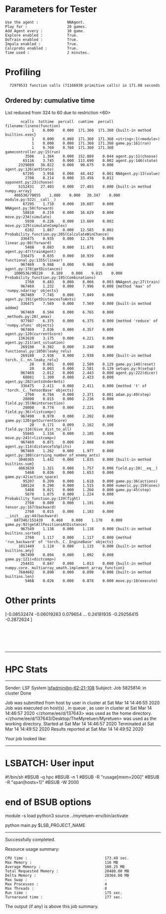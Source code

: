 # Parameters for Tester

    Use the agent :             NNAgent.
    Play for :                  20 games.
    Add Agent every :           10 game.
    Explore enabled :           True.
    DoTrain enabled :           True.
    Impala enabled :            True.
    Calcprobs enabled :         True.
    Time used :                 2 minutes.

# Profiling


      72979533 function calls (71166930 primitive calls) in 171.08 seconds

##    Ordered by: cumulative time
   List reduced from 324 to 60 due to restriction <60>

           ncalls  tottime  percall  cumtime  percall filename:lineno(function)
                1    0.000    0.000  171.360  171.360 {built-in method builtins.exec}
                1    0.000    0.000  171.360  171.360 <string>:1(<module>)
                1    0.000    0.000  171.360  171.360 game.py:161(run)
                1    0.760    0.760  171.360  171.360 gamecontroller.py:15(run)
             3506    1.364    0.000  152.889    0.044 agent.py:11(choose)
            65116    3.745    0.000  113.690    0.002 agent.py:146(state)
          2329089   36.822    0.000   90.675    0.000 agent.py:126(antState)
            67295    3.958    0.000   44.442    0.001 NNAgent.py:13(value)
             2708    0.214    0.000   33.456    0.012 opponent.py:23(choose)
          5152431   27.403    0.000   27.403    0.000 {built-in method numpy.array}
        406530/70055    1.880    0.000   20.347    0.000 module.py:522(__call__)
            67295    1.710    0.000   19.697    0.000 NNAgent.py:50(forward)
            58810    0.219    0.000   16.629    0.000 move.py:234(simulate)
             5930    0.226    0.000   13.669    0.002 move.py:129(simulateComplex)
             6282    1.867    0.000   12.585    0.002 Probability_function.py:205(CalculateWinChance)
           336475    0.935    0.000   12.170    0.000 linear.py:86(forward)
             5488    0.083    0.000   11.871    0.002 agent.py:47(trainAgent)
           336475    0.835    0.000   10.939    0.000 functional.py:1355(linear)
           967469    9.988    0.000    9.988    0.000 agent.py:178(getDistances)
        1000536/90228    8.189    0.000    9.815    0.000 Probability_function.py:195(Combinations)
             2760    0.483    0.000    8.066    0.003 NNAgent.py:27(train)
           967469    1.232    0.000    7.996    0.000 {method 'max' of 'numpy.ndarray' objects}
           967469    7.745    0.000    7.849    0.000 agent.py:191(getDistancesToAnts)
           336475    7.569    0.000    7.569    0.000 {built-in method addmm}
           967469    0.504    0.000    6.765    0.000 _methods.py:28(_amax)
           977987    6.375    0.000    6.375    0.000 {method 'reduce' of 'numpy.ufunc' objects}
           967469    2.036    0.000    4.357    0.000 agent.py:120(currentScore)
          1361620    3.175    0.000    4.221    0.000 agent.py:211(ant_situation)
           269180    0.302    0.000    3.240    0.000 functional.py:1050(leaky_relu)
           269180    2.938    0.000    2.938    0.000 {built-in method torch._C._nn.leaky_relu}
               20    0.001    0.000    2.589    0.129 game.py:140(reset)
               20    0.003    0.000    2.581    0.129 setups.py:9(setup)
           967469    2.012    0.000    2.443    0.000 agent.py:222(dicer)
            68081    1.309    0.000    2.423    0.000 agent.py:202(antsUnderAnts)
           336475    2.411    0.000    2.411    0.000 {method 't' of 'torch._C._TensorBase' objects}
             2760    0.784    0.000    2.371    0.001 adam.py:49(step)
            28000    0.015    0.000    2.236    0.000 field.py:35(Nointersection)
            28000    0.774    0.000    2.221    0.000 field.py:36(<listcomp>)
           967499    0.970    0.000    2.202    0.000 game.py:120(getCurrentScore)
               20    0.171    0.009    2.162    0.108 field.py:116(Give_dist_to_all)
            55845    1.334    0.000    2.105    0.000 move.py:243(<listcomp>)
           967469    0.871    0.000    2.008    0.000 agent.py:114(distanceToSplits)
           967469    1.262    0.000    1.977    0.000 agent.py:108(carrying_number_of_enemy_ants)
          3040365    1.442    0.000    1.835    0.000 {built-in method builtins.sum}
          4063839    1.321    0.000    1.757    0.000 field.py:20(__eq__)
             5468    0.036    0.000    1.653    0.000 game.py:42(action_space)
            95207    0.209    0.000    1.618    0.000 game.py:36(actions)
           180124    0.298    0.000    1.515    0.000 numeric.py:159(ones)
             5468    0.021    0.000    1.260    0.000 game.py:45(step)
             5670    1.075    0.000    1.224    0.000 Probability_function.py:139(fight)
             2760    0.009    0.000    1.191    0.000 tensor.py:167(backward)
             2760    0.015    0.000    1.183    0.000 __init__.py:44(backward)
        687346/151439    0.460    0.000    1.170    0.000 game.py:92(getAllPositionsAtDistance)
           967549    1.138    0.000    1.138    0.000 {built-in method builtins.sorted}
             2760    1.117    0.000    1.117    0.000 {method 'run_backward' of 'torch._C._EngineBase' objects}
          1011449    1.110    0.000    1.115    0.000 {built-in method builtins.any}
           967499    0.894    0.000    1.092    0.000 game.py:121(<dictcomp>)
           254431    0.847    0.000    1.013    0.000 {built-in method numpy.core._multiarray_umath.implement_array_function}
          7684682    0.890    0.000    0.890    0.000 {built-in method builtins.len}
             5468    0.026    0.000    0.878    0.000 move.py:18(execute)


# Other prints

[-0.08532474 -0.06019263  0.079654   ...  0.24181935 -0.29256415
 -0.2872624 ]

 <br /> 
 <br /> 
 <br /> 
 <br />

---------------------------------------------------------------------------------------------------------------------

# HPC Stats


------------------------------------------------------------
Sender: LSF System <lsfadmin@n-62-21-108>
Subject: Job 5825814: <NNAgent3Tester> in cluster <dcc> Done

Job <NNAgent3Tester> was submitted from host <n-62-27-22> by user <s183905> in cluster <dcc> at Sat Mar 14 14:46:55 2020
Job was executed on host(s) <n-62-21-108>, in queue <hpc>, as user <s183905> in cluster <dcc> at Sat Mar 14 14:46:57 2020
</zhome/ee/d/137643> was used as the home directory.
</zhome/ee/d/137643/Desktop/TheMyretuen/Myretuen> was used as the working directory.
Started at Sat Mar 14 14:46:57 2020
Terminated at Sat Mar 14 14:49:52 2020
Results reported at Sat Mar 14 14:49:52 2020

Your job looked like:

------------------------------------------------------------
# LSBATCH: User input
#!/bin/sh
#BSUB -q hpc
#BSUB -n 1
#BSUB -R "rusage[mem=20G]"
#BSUB -R "span[hosts=1]"
#BSUB -W 2000
# end of BSUB options

module -s load python3
source ../myretuen-env/bin/activate

python main.py $LSB_PROJECT_NAME


------------------------------------------------------------

Successfully completed.

Resource usage summary:

    CPU time :                                   173.49 sec.
    Max Memory :                                 116 MB
    Average Memory :                             100.25 MB
    Total Requested Memory :                     20480.00 MB
    Delta Memory :                               20364.00 MB
    Max Swap :                                   -
    Max Processes :                              4
    Max Threads :                                8
    Run time :                                   175 sec.
    Turnaround time :                            177 sec.

The output (if any) is above this job summary.

